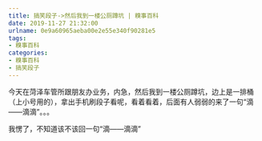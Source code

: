 ```yaml
---
title: 搞笑段子->然后我到一楼公厕蹲坑 | 糗事百科
date: 2019-11-27 21:32:00
urlname: 0e9a60965aeba00e2e55e340f90281e5
tags: 
- 糗事百科
categories:
- 糗事百科
- 搞笑段子
---
```

今天在菏泽车管所跟朋友办业务，内急，然后我到一楼公厕蹲坑，边上是一排桶（上小号用的），拿出手机刷段子看呢，看着看着，后面有人弱弱的来了一句“滴――滴滴”。。。

我愣了，不知道该不该回一句“滴――滴滴”


